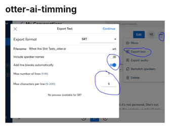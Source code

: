 # otter-ai-timming

![alt text](https://github.com/mcflythekid/otter-ai-timming/blob/main/guide/export.PNG?raw=true)
